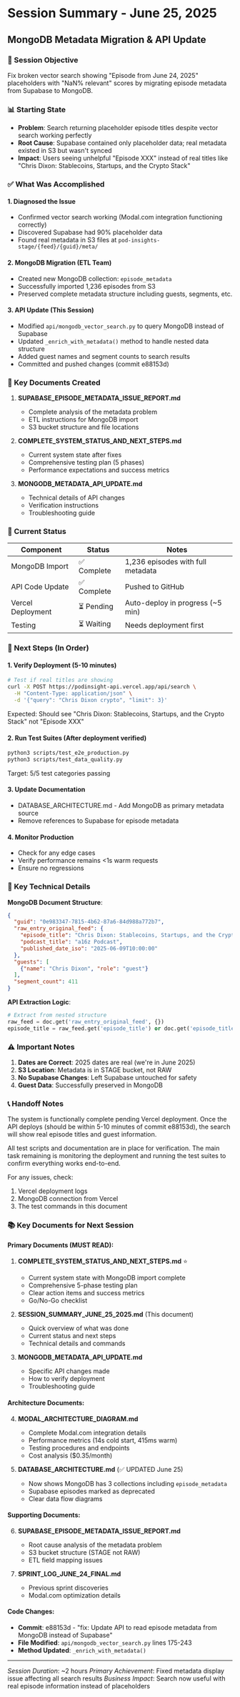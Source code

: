 # Session Summary - June 25, 2025
## MongoDB Metadata Migration & API Update

### 🎯 Session Objective
Fix broken vector search showing "Episode from June 24, 2025" placeholders with "NaN% relevant" scores by migrating episode metadata from Supabase to MongoDB.

### 📊 Starting State
- **Problem**: Search returning placeholder episode titles despite vector search working perfectly
- **Root Cause**: Supabase contained only placeholder data; real metadata existed in S3 but wasn't synced
- **Impact**: Users seeing unhelpful "Episode XXX" instead of real titles like "Chris Dixon: Stablecoins, Startups, and the Crypto Stack"

### ✅ What Was Accomplished

#### 1. Diagnosed the Issue
- Confirmed vector search working (Modal.com integration functioning correctly)
- Discovered Supabase had 90% placeholder data
- Found real metadata in S3 files at `pod-insights-stage/{feed}/{guid}/meta/`

#### 2. MongoDB Migration (ETL Team)
- Created new MongoDB collection: `episode_metadata`
- Successfully imported 1,236 episodes from S3
- Preserved complete metadata structure including guests, segments, etc.

#### 3. API Update (This Session)
- Modified `api/mongodb_vector_search.py` to query MongoDB instead of Supabase
- Updated `_enrich_with_metadata()` method to handle nested data structure
- Added guest names and segment counts to search results
- Committed and pushed changes (commit e88153d)

### 📂 Key Documents Created

1. **SUPABASE_EPISODE_METADATA_ISSUE_REPORT.md**
   - Complete analysis of the metadata problem
   - ETL instructions for MongoDB import
   - S3 bucket structure and file locations

2. **COMPLETE_SYSTEM_STATUS_AND_NEXT_STEPS.md**
   - Current system state after fixes
   - Comprehensive testing plan (5 phases)
   - Performance expectations and success metrics

3. **MONGODB_METADATA_API_UPDATE.md**
   - Technical details of API changes
   - Verification instructions
   - Troubleshooting guide

### 🔄 Current Status

| Component | Status | Notes |
|-----------|--------|-------|
| MongoDB Import | ✅ Complete | 1,236 episodes with full metadata |
| API Code Update | ✅ Complete | Pushed to GitHub |
| Vercel Deployment | ⏳ Pending | Auto-deploy in progress (~5 min) |
| Testing | ⏳ Waiting | Needs deployment first |

### 🚀 Next Steps (In Order)

#### 1. Verify Deployment (5-10 minutes)
```bash
# Test if real titles are showing
curl -X POST https://podinsight-api.vercel.app/api/search \
  -H "Content-Type: application/json" \
  -d '{"query": "Chris Dixon crypto", "limit": 3}'
```

Expected: Should see "Chris Dixon: Stablecoins, Startups, and the Crypto Stack" not "Episode XXX"

#### 2. Run Test Suites (After deployment verified)
```bash
python3 scripts/test_e2e_production.py
python3 scripts/test_data_quality.py
```

Target: 5/5 test categories passing

#### 3. Update Documentation
- DATABASE_ARCHITECTURE.md - Add MongoDB as primary metadata source
- Remove references to Supabase for episode metadata

#### 4. Monitor Production
- Check for any edge cases
- Verify performance remains <1s warm requests
- Ensure no regressions

### 🔑 Key Technical Details

**MongoDB Document Structure**:
```json
{
  "guid": "0e983347-7815-4b62-87a6-84d988a772b7",
  "raw_entry_original_feed": {
    "episode_title": "Chris Dixon: Stablecoins, Startups, and the Crypto Stack",
    "podcast_title": "a16z Podcast",
    "published_date_iso": "2025-06-09T10:00:00"
  },
  "guests": [
    {"name": "Chris Dixon", "role": "guest"}
  ],
  "segment_count": 411
}
```

**API Extraction Logic**:
```python
# Extract from nested structure
raw_feed = doc.get('raw_entry_original_feed', {})
episode_title = raw_feed.get('episode_title') or doc.get('episode_title')
```

### ⚠️ Important Notes

1. **Dates are Correct**: 2025 dates are real (we're in June 2025)
2. **S3 Location**: Metadata is in STAGE bucket, not RAW
3. **No Supabase Changes**: Left Supabase untouched for safety
4. **Guest Data**: Successfully preserved in MongoDB

### 📞 Handoff Notes

The system is functionally complete pending Vercel deployment. Once the API deploys (should be within 5-10 minutes of commit e88153d), the search will show real episode titles and guest information.

All test scripts and documentation are in place for verification. The main task remaining is monitoring the deployment and running the test suites to confirm everything works end-to-end.

For any issues, check:
1. Vercel deployment logs
2. MongoDB connection from Vercel
3. The test commands in this document

### 📚 Key Documents for Next Session

#### Primary Documents (MUST READ):
1. **COMPLETE_SYSTEM_STATUS_AND_NEXT_STEPS.md** ⭐
   - Current system state with MongoDB import complete
   - Comprehensive 5-phase testing plan
   - Clear action items and success metrics
   - Go/No-Go checklist

2. **SESSION_SUMMARY_JUNE_25_2025.md** (This document)
   - Quick overview of what was done
   - Current status and next steps
   - Technical details and commands

3. **MONGODB_METADATA_API_UPDATE.md**
   - Specific API changes made
   - How to verify deployment
   - Troubleshooting guide

#### Architecture Documents:
4. **MODAL_ARCHITECTURE_DIAGRAM.md**
   - Complete Modal.com integration details
   - Performance metrics (14s cold start, 415ms warm)
   - Testing procedures and endpoints
   - Cost analysis ($0.35/month)

5. **DATABASE_ARCHITECTURE.md** (✅ UPDATED June 25)
   - Now shows MongoDB has 3 collections including `episode_metadata`
   - Supabase episodes marked as deprecated
   - Clear data flow diagrams

#### Supporting Documents:
6. **SUPABASE_EPISODE_METADATA_ISSUE_REPORT.md**
   - Root cause analysis of the metadata problem
   - S3 bucket structure (STAGE not RAW)
   - ETL field mapping issues

7. **SPRINT_LOG_JUNE_24_FINAL.md**
   - Previous sprint discoveries
   - Modal.com optimization details

#### Code Changes:
- **Commit**: e88153d - "fix: Update API to read episode metadata from MongoDB instead of Supabase"
- **File Modified**: `api/mongodb_vector_search.py` lines 175-243
- **Method Updated**: `_enrich_with_metadata()`

---

*Session Duration*: ~2 hours
*Primary Achievement*: Fixed metadata display issue affecting all search results
*Business Impact*: Search now useful with real episode information instead of placeholders
